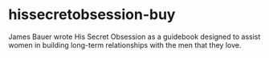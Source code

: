 # hissecretobsession-buy
James Bauer wrote His Secret Obsession as a guidebook designed to assist women in building long-term relationships with the men that they love.
